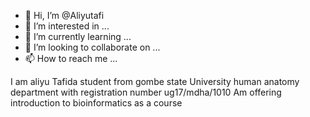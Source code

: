 - 👋 Hi, I’m @Aliyutafi
- 👀 I’m interested in ...
- 🌱 I’m currently learning ...
- 💞️ I’m looking to collaborate on ...
- 📫 How to reach me ...

<!---
Aliyutafi/Aliyutafi is a ✨ special ✨ repository because its `README.md` (this file) appears on your GitHub profile.
You can click the Preview link to take a look at your changes.
--->
I am aliyu Tafida student from gombe state University human anatomy department with registration number ug17/mdha/1010
Am offering introduction to bioinformatics as a course
